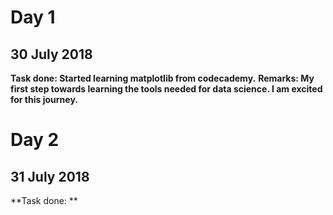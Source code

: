 # Day 1
## 30 July 2018
**Task done: Started learning matplotlib from codecademy.**
**Remarks: My first step towards learning the tools needed for data science. I am excited for this journey.**

# Day 2
## 31 July 2018
**Task done: **
